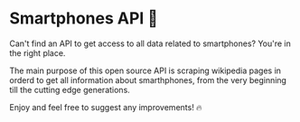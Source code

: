 # Smartphones API 📱
Can't find an API to get access to all data related to smartphones? You're in the right place.

The main purpose of this open source API is scraping wikipedia pages in orderd to get all information about smarthphones, from the very beginning till the cutting edge generations.

Enjoy and feel free to suggest any improvements! 🔥
